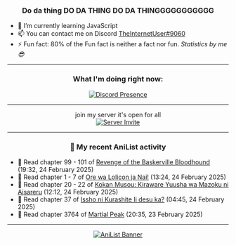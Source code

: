 <div align="center">

### Do da thing DO DA THING DO DA THINGGGGGGGGGGG
</div>

- 🌱 I’m currently learning JavaScript
- 📫 You can contact me on Discord [TheInternetUser#9060](https://discord.com/users/534117072796385300)
- ⚡ Fun fact: 80% of the Fun fact is neither a fact nor fun. _Statistics by me 😎_
<hr>

<div align="center">

### What I'm doing right now:
[![Discord Presence](https://lanyard.cnrad.dev/api/534117072796385300)](https://discord.com/users/534117072796385300)
<hr>

join my server it's open for all <br>
[![Server Invite](https://invidget.switchblade.xyz/bfYgVHxrSs)](https://discord.gg/bfYgVHxrSs)

<hr>
  
### 🌸 My recent AniList activity

</div>

<!-- ANILIST_ACTIVITY:start -->

-   📖 Read chapter 99 - 101 of [Revenge of the Baskerville Bloodhound](https://anilist.co/manga/163824) (19:32, 24 February 2025)
-   📖 Read chapter 1 - 7 of [Ore wa Lolicon ja Nai!](https://anilist.co/manga/115209) (13:24, 24 February 2025)
-   📖 Read chapter 20 - 22 of [Kokan Musou: Kiraware Yuusha wa Mazoku ni Aisareru](https://anilist.co/manga/142463) (12:12, 24 February 2025)
-   📖 Read chapter 37 of [Issho ni Kurashite Ii desu ka?](https://anilist.co/manga/159549) (04:45, 24 February 2025)
-   📖 Read chapter 3764 of [Martial Peak](https://anilist.co/manga/104494) (20:35, 23 February 2025)

<!-- ANILIST_ACTIVITY:end -->
<hr>

<div align="center">

[![AniList Banner](https://img.anili.st/User/929966)](https://anilist.co/user/TheInternetUser)

<!-- ![Profile views](https://gpvc.arturio.dev/TheInternetUse7) Since 2023-01-09 -->
<br>


</div>
